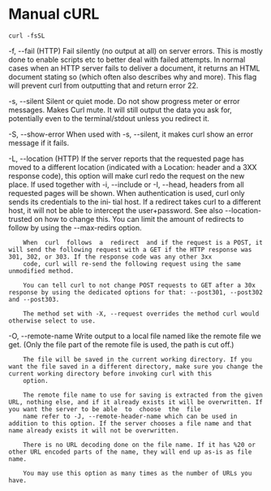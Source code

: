 # Manual cURL

```shell
curl -fsSL
```

-f, --fail
        (HTTP) Fail silently (no output at all) on server errors. This is mostly done to enable scripts etc to better deal with failed attempts. In normal cases when an HTTP server fails to deliver a
        document, it returns an HTML document stating so (which often also describes why and more). This flag will prevent curl from outputting that and return error 22.

-s, --silent
        Silent or quiet mode. Do not show progress meter or error messages. Makes Curl mute. It will still output the data you ask for, potentially even to the terminal/stdout unless you redirect it.

-S, --show-error
        When used with -s, --silent, it makes curl show an error message if it fails.

-L, --location
        (HTTP) If the server reports that the requested page has moved to a different location (indicated with a Location: header and a 3XX response code), this option will make curl redo the request
        on  the  new place. If used together with -i, --include or -I, --head, headers from all requested pages will be shown. When authentication is used, curl only sends its credentials to the ini‐
        tial host. If a redirect takes curl to a different host, it will not be able to intercept the user+password. See also --location-trusted on how to change this. You can  limit  the  amount  of
        redirects to follow by using the --max-redirs option.

        When  curl  follows  a  redirect  and if the request is a POST, it will send the following request with a GET if the HTTP response was 301, 302, or 303. If the response code was any other 3xx
        code, curl will re-send the following request using the same unmodified method.

        You can tell curl to not change POST requests to GET after a 30x response by using the dedicated options for that: --post301, --post302 and --post303.

        The method set with -X, --request overrides the method curl would otherwise select to use.

-O, --remote-name
        Write output to a local file named like the remote file we get. (Only the file part of the remote file is used, the path is cut off.)

        The file will be saved in the current working directory. If you want the file saved in a different directory, make sure you change the current working directory before invoking curl with this
        option.

        The remote file name to use for saving is extracted from the given URL, nothing else, and if it already exists it will be overwritten. If you want the server to be able  to  choose  the  file
        name refer to -J, --remote-header-name which can be used in addition to this option. If the server chooses a file name and that name already exists it will not be overwritten.

        There is no URL decoding done on the file name. If it has %20 or other URL encoded parts of the name, they will end up as-is as file name.

        You may use this option as many times as the number of URLs you have.
